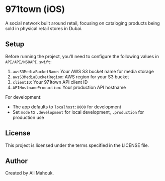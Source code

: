 # 971town (iOS)

A social network built around retail, focusing on cataloging products being sold in physical retail stores in Dubai.

## Setup

Before running the project, you'll need to configure the following values in `API/API/NSOAPI.swift`:

1. `awsS3MediaBucketName`: Your AWS S3 bucket name for media storage
2. `awsS3MediaBucketRegion`: AWS region for your S3 bucket
3. `clientID`: Your 971town API client ID
4. `APIHostnameProduction`: Your production API hostname

For development:

- The app defaults to `localhost:8000` for development
- Set `mode` to `.development` for local development, `.production` for production use

## License

This project is licensed under the terms specified in the LICENSE file.

## Author

Created by Ali Mahouk.
